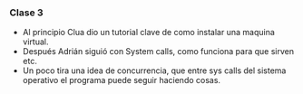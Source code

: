 ### Clase 3
* Al principio Clua dio un tutorial clave de como instalar una maquina virtual.
* Después Adrián siguió con System calls, como funciona para que sirven etc.
* Un poco tira una idea de concurrencia, que entre sys calls del sistema operativo el programa puede seguir haciendo cosas.

